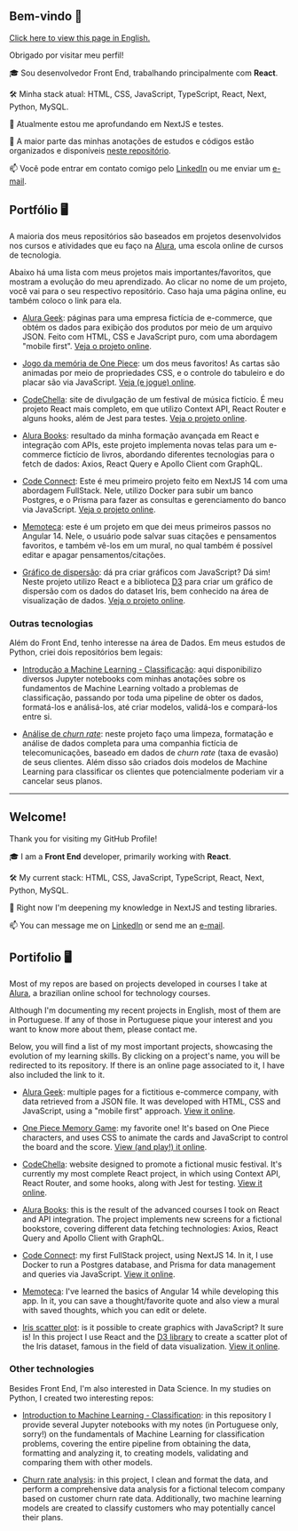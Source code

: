 ## Bem-vindo 👋

[Click here to view this page in English.](#welcome)

Obrigado por visitar meu perfil! 

🎓 Sou desenvolvedor Front End, trabalhando principalmente com **React**. 

🛠️ Minha stack atual: HTML, CSS, JavaScript, TypeScript, React, Next, Python, MySQL.

🌱 Atualmente estou me aprofundando em NextJS e testes.

🙏 A maior parte das minhas anotações de estudos e códigos estão organizados e disponíveis [neste repositório](https://github.com/zingarelli/anotacoes-estudo).

📫 Você pode entrar em contato comigo pelo  [LinkedIn](https://www.linkedin.com/in/zingarelli/) ou me enviar um [e-mail](mailto:zingarelli.m@gmail.com). 

## Portfólio 🖥️

A maioria dos meus repositórios são baseados em projetos desenvolvidos nos cursos e atividades que eu faço na [Alura](https://www.alura.com.br), uma escola online de cursos de tecnologia.

Abaixo há uma lista com meus projetos mais importantes/favoritos, que mostram a evolução do meu aprendizado. Ao clicar no nome de um projeto, você vai para o seu respectivo repositório. Caso haja uma página online, eu também coloco o link para ela.

- [Alura Geek](https://github.com/zingarelli/alurageek):  páginas para uma empresa fictícia de e-commerce, que obtém os dados para exibição dos produtos por meio de um arquivo JSON. Feito com HTML, CSS e JavaScript puro, com uma abordagem "mobile first". [Veja o projeto online](https://zingarelli.github.io/alurageek/). 

- [Jogo da memória de One Piece](https://github.com/zingarelli/desafios-bootcamp-TQI-DIO/tree/main/JavaScript): um dos meus favoritos! As cartas são animadas por meio de propriedades CSS, e o controle do tabuleiro e do placar são via JavaScript. [Veja (e jogue) online](https://bootcamp-tqi-dio-javascript.vercel.app).

- [CodeChella](https://github.com/zingarelli/codechella): site de divulgação de um festival de música fictício. É meu projeto React mais completo, em que utilizo Context API, React Router e alguns hooks, além de Jest para testes. [Veja o projeto online](https://codechella-puce.vercel.app).

- [Alura Books](https://github.com/zingarelli/alura-books-typescript): resultado da minha formação avançada em React e integração com APIs, este projeto implementa novas telas para um e-commerce fictício de livros, abordando diferentes tecnologias para o fetch de dados: Axios, React Query e Apollo Client com GraphQL.

- [Code Connect](https://github.com/zingarelli/code-connect): Este é meu primeiro projeto feito em NextJS 14 com uma abordagem FullStack. Nele, utilizo Docker para subir um banco Postgres, e o Prisma para fazer as consultas e gerenciamento do banco via JavaScript. [Veja o projeto online](https://code-connect-eosin.vercel.app/).

- [Memoteca](https://github.com/zingarelli/memoteca): este é um projeto em que dei meus primeiros passos no Angular 14. Nele, o usuário pode salvar suas citações e pensamentos favoritos, e também vê-los em um mural, no qual também é possível editar e apagar pensamentos/citações.

- [Gráfico de dispersão](https://github.com/zingarelli/IrisScatterPlotD3): dá pra criar gráficos com JavaScript? Dá sim! Neste projeto utilizo React e a biblioteca [D3](https://d3js.org) para criar um gráfico de dispersão com os dados do dataset Iris, bem conhecido na área de visualização de dados. [Veja o projeto online](https://iris-scatter-plot-d3.vercel.app).

### Outras tecnologias 

Além do Front End, tenho interesse na área de Dados. Em meus estudos de Python, criei dois repositórios bem legais:

- [Introdução a Machine Learning - Classificação](https://github.com/zingarelli/Python_ML_Alura): aqui disponibilizo diversos Jupyter notebooks com minhas anotações sobre os fundamentos de Machine Learning voltado a problemas de classificação, passando por toda uma pipeline de obter os dados, formatá-los e análisá-los, até criar modelos, validá-los e compará-los entre si.

- [Análise de *churn rate*](https://github.com/zingarelli/Alura_Voz-Data_Science_Challenge): neste projeto faço uma limpeza, formatação e análise de dados completa para uma companhia fictícia de telecomunicações, baseado em dados de *churn rate* (taxa de evasão) de seus clientes. Além disso são criados dois modelos de Machine Learning para classificar os clientes que potencialmente poderiam vir a cancelar seus planos.

---

## Welcome!

Thank you for visiting my GitHub Profile! 

🎓 I am a **Front End** developer, primarily working with  **React**. 

🛠️ My current stack: HTML, CSS, JavaScript, TypeScript, React, Next, Python, MySQL.

🌱 Right now I'm deepening my knowledge in NextJS and testing libraries.

📫 You can message me on [LinkedIn](https://www.linkedin.com/in/zingarelli/) or send me an [e-mail](mailto:zingarelli.m@gmail.com). 

## Portifolio 🖥️

Most of my repos are based on projects developed in courses I take at [Alura](https://www.alura.com.br), a brazilian online school for technology courses. 

Although I'm documenting my recent projects in English, most of them are in Portuguese. If any of those in Portuguese pique your interest and you want to know more about them, please contact me.

Below, you will find a list of my most important projects, showcasing the evolution of my learning skills. By clicking on a project's name, you will be redirected to its repository. If there is an online page associated to it, I have also included the link to it.

- [Alura Geek](https://github.com/zingarelli/alurageek): multiple pages for a fictitious e-commerce company, with data retrieved from a JSON file. It was developed with HTML, CSS and JavaScript, using a "mobile first" approach. [View it online](https://zingarelli.github.io/alurageek/). 

- [One Piece Memory Game](https://github.com/zingarelli/desafios-bootcamp-TQI-DIO/tree/main/JavaScript): my favorite one! It's based on One Piece characters, and uses CSS to animate the cards and JavaScript to control the board and the score. [View (and play!) it online](https://bootcamp-tqi-dio-javascript.vercel.app).

- [CodeChella](https://github.com/zingarelli/codechella):  website designed to promote a fictional music festival. It's currently my most complete React project, in which using Context API, React Router, and some hooks, along with Jest for testing. [View it online](https://codechella-puce.vercel.app).

- [Alura Books](https://github.com/zingarelli/alura-books-typescript): this is the result of the advanced courses I took on React and API integration. The project implements new screens for a fictional bookstore, covering different data fetching technologies: Axios, React Query and Apollo Client with GraphQL.

- [Code Connect](https://github.com/zingarelli/code-connect): my first FullStack project, using NextJS 14. In it, I use Docker to run a Postgres database, and Prisma for data management and queries via JavaScript. [View it online](https://code-connect-eosin.vercel.app/).

- [Memoteca](https://github.com/zingarelli/memoteca): I've learned the basics of Angular 14 while developing this app. In it, you can save a thought/favorite quote and also view a mural with saved thoughts, which you can edit or delete.

- [Iris scatter plot](https://github.com/zingarelli/IrisScatterPlotD3): is it possible to create graphics with JavaScript? It sure is! In this project I use React and the [D3 library](https://d3js.org) to create a scatter plot of the Iris dataset, famous in the field of data visualization. [View it online](https://iris-scatter-plot-d3.vercel.app).

### Other technologies

Besides Front End, I'm also interested in Data Science. In my studies on Python, I created two interesting repos:

- [Introduction to Machine Learning - Classification](https://github.com/zingarelli/Python_ML_Alura): in this repository I provide several Jupyter notebooks with my notes (in Portuguese only, sorry!) on the fundamentals of Machine Learning for classification problems, covering the entire pipeline from obtaining the data, formatting and analyzing it, to creating models, validating and comparing them with other models.

- [Churn rate analysis](https://github.com/zingarelli/Alura_Voz-Data_Science_Challenge): in this project, I clean and format the data, and perform a comprehensive data analysis for a fictional telecom company based on customer churn rate data. Additionally, two machine learning models are created to classify customers who may potentially cancel their plans.

